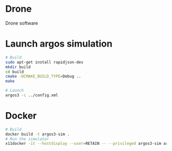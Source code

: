 # Drone

Drone software

# Launch argos simulation

```bash
# Build
sudo apt-get install rapidjson-dev
mkdir build
cd build
cmake -DCMAKE_BUILD_TYPE=Debug ..
make

# Launch
argos3 -c ../config.xml
```

# Docker
```bash
# Build
docker build -t argos3-sim .
# Run the simulator
x11docker -it --hostdisplay --user=RETAIN -- --privileged argos3-sim argos3 -c /drone/config.xml
```
